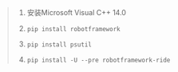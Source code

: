 > 1. 安装Microsoft Visual C++ 14.0
>
> 2. ```pip install robotframework```
>
> 3. ```pip install psutil```
>
> 4. ```pip install -U --pre robotframework-ride```
>
>    